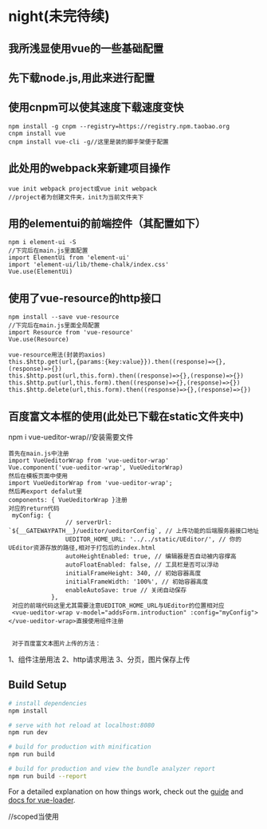 # night(未完待续)
## 我所浅显使用vue的一些基础配置

## 先下载node.js,用此来进行配置
## 使用cnpm可以使其速度下载速度变快
```
npm install -g cnpm --registry=https://registry.npm.taobao.org
cnpm install vue
cnpm install vue-cli -g//这里是装的脚手架便于配置
```
## 此处用的webpack来新建项目操作
```
vue init webpack project或vue init webpack 
//project者为创建文件夹，init为当前文件夹下
```

## 用的elementui的前端控件（其配置如下）
```
npm i element-ui -S
//下完后在main.js里面配置
import ElementUi from 'element-ui'
import 'element-ui/lib/theme-chalk/index.css'
Vue.use(ElementUi)
```
## 使用了vue-resource的http接口
```
npm install --save vue-resource
//下完后在main.js里面全局配置
import Resource from 'vue-resource'
Vue.use(Resource)

vue-resource用法(封装的axios)
this.$http.get(url,{params:{key:value}}).then((response)=>{},(response)=>{})
this.$http.post(url,this.form).then((response)=>{},(response)=>{})
this.$http.put(url,this.form).then((response)=>{},(response)=>{})
this.$http.delete(url,this.form).then((response)=>{},(response)=>{})

```

## 百度富文本框的使用(此处已下载在static文件夹中)
npm i vue-ueditor-wrap//安装需要文件
```
首先在main.js中注册
import VueUeditorWrap from 'vue-ueditor-wrap'
Vue.component('vue-ueditor-wrap', VueUeditorWrap)
然后在模板页面中使用
import VueUeditorWrap from 'vue-ueditor-wrap';
然后再export defalut里
components: { VueUeditorWrap }注册
对应的return代码
 myConfig: {
                // serverUrl: `${__GATEWAYPATH__}/ueditor/ueditorConfig`, // 上传功能的后端服务器接口地址
                UEDITOR_HOME_URL: '../../static/UEditor/', // 你的UEditor资源存放的路径,相对于打包后的index.html
                autoHeightEnabled: true, // 编辑器是否自动被内容撑高
                autoFloatEnabled: false, // 工具栏是否可以浮动
                initialFrameHeight: 340, // 初始容器高度
                initialFrameWidth: '100%', // 初始容器高度
                enableAutoSave: true // 关闭自动保存
            },
 对应的前端代码这里尤其需要注意UEDITOR_HOME_URL与UEditor的位置相对应
 <vue-ueditor-wrap v-model="addsForm.introduction" :config="myConfig"></vue-ueditor-wrap>直接使用组件注册


 对于百度富文本图片上传的方法：

```

1、组件注册用法
2、http请求用法
3、分页，图片保存上传
## Build Setup

``` bash
# install dependencies
npm install

# serve with hot reload at localhost:8080
npm run dev

# build for production with minification
npm run build

# build for production and view the bundle analyzer report
npm run build --report
```

For a detailed explanation on how things work, check out the [guide](http://vuejs-templates.github.io/webpack/) and [docs for vue-loader](http://vuejs.github.io/vue-loader).


//scoped当使用<style scoped>时代表此处的样式只对应此处的效果，去别处依然无用
//
